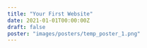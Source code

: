 ```yaml
---
title: "Your First Website"
date: 2021-01-01T00:00:00Z
draft: false
poster: "images/posters/temp_poster_1.png"
---
```

